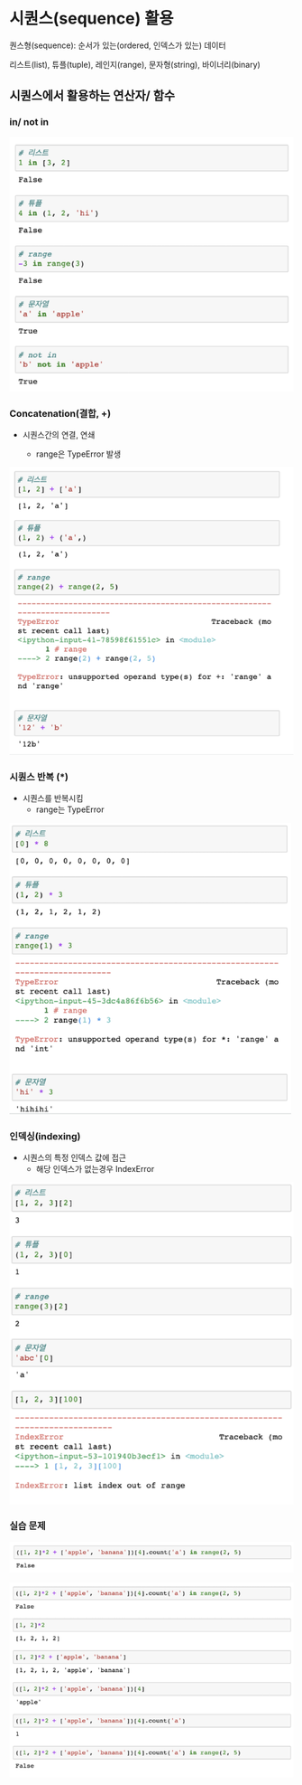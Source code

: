 # 시퀀스(sequence) 활용

퀀스형(sequence): 순서가 있는(ordered, 인덱스가 있는) 데이터

리스트(list), 튜플(tuple), 레인지(range), 문자형(string), 바이너리(binary)

## 시퀀스에서 활용하는 연산자/ 함수

### in/ not in

![image-20210719141046252](photo\image-20210719141046252.png)

### Concatenation(결합, +)

- 시퀀스간의 연결, 연쇄

  - range은 TypeError 발생

<img src="photo\image-20210719141147357.png" alt="image-20210719141147357" style="zoom:67%;" />



### 시퀀스 반복 (*)

- 시퀀스를 반복시킴
  - range는 TypeError

<img src="photo\image-20210719141257462.png" alt="image-20210719141257462" style="zoom:67%;" />



### 인덱싱(indexing)

- 시퀀스의 특정 인덱스 값에 접근
  - 해당 인덱스가 없는경우 IndexError

![image-20210719141356859](photo\image-20210719141356859.png)





### 실습 문제

![image-20210719142312969](photo\image-20210719142312969.png)

<img src="photo\image-20210719142335121.png" alt="image-20210719142335121" style="zoom:67%;" />